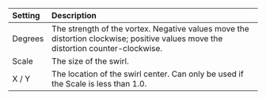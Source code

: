 | Setting       | Description                                                                                                                       |
| :------------ | :-------------------------------------------------------------------------------------------------------------------------------- |
| Degrees   | The strength of the vortex. Negative values move the distortion clockwise; positive values move the distortion counter-clockwise. |
| Scale     | The size of the swirl.                                                                                                            |
| X / Y | The location of the swirl center. Can only be used if the Scale is less than 1.0.                                                 |